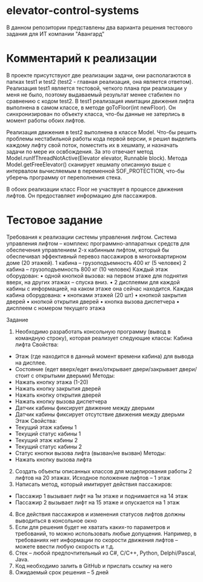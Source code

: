 # elevator-control-systems
В данном репозитории представлены два варианта решения тестового задания для ИТ компании "Авангард"
# Комментарий к реализации
В проекте присутствуют две реализации задачи, они располагаются в папках test1 и test2 (test2 - главная реализация, она является ответом).        
Реализация test1 является тестовой, четкого плана при реализации у меня не было, поэтому выдаваемый результат менее стабилен по сравнению с кодом test2. В test1 реализация имитации движения лифта выполнена в самом классе, в методе goToFloor(int newFloor). Он синхронизирован по объекту класса, что-бы данные не затерлись в момент работы обоих лифтов.  

Реализация движения в test2 выполнена в классе Model. Что-бы решить проблемы нестабильной работы кода первой версии, я решил выделить каждому лифту свой поток, поместить их в хешмапу, и назначать задачи по мере их освбождения. За это отвечает метод Model.runIfThreadNotActive(Elevator elevator, Runnable block). Метода Model.getFreeElevator() сканирует хешмапу описанную выше с интервалом вычисляемым в переменной SOF_PROTECTION, что-бы уберечь программу от переполнения стека.        

В обоих реализации класс Floor не участвует в процессе движения лифтов. Он предоставляет информацию для пассажиров. 


# Тестовое задание
Требования к реализации системы управления лифтом.
Система управления лифтом – комплекс программно-аппаратных средств для обеспечения управлением 2-х кабинным лифтом, который бы обеспечивал эффективный перевоз пассажиров в многоквартирном доме (20 этажей).
1 кабина – грузоподъемность 400 кг (5 человек)
2 кабина – грузоподъемность 800 кг (10 человек)
Каждый этаж оборудован:
•	одной кнопкой вызова: на первом этаже для поднятия вверх, на других этажах – спуска вниз.
•	2 дисплеями для каждой кабины с информацией, на каком этаже она сейчас находится.
Каждая кабина оборудована:
•	кнопками этажей (20 шт)
•	кнопкой закрытия дверей
•	кнопкой открытия дверей
•	кнопка вызова диспетчера
•	дисплеем с номером текущего этажа

Задание
1.	Необходимо разработать консольную программу (вывод в командную строку), которая реализует следующие классы:
Кабина лифта
Свойства:
* Этаж (где находится в данный момент времени кабина) для вывода на дисплее.
* Состояние (едет вверх/едет вниз/открывает двери/закрывает двери/стоит с открытыми дверьми)
Методы:
* Нажать кнопку этажа (1-20)
* Нажать кнопку закрытия дверей
* Нажать кнопку открытия дверей
* Нажать кнопку вызова диспетчера
* Датчик кабины фиксирует движение между дверьми
* Датчик кабины фиксирует отсутствие движения между дверьми
Этаж
Свойства:
* Текущий этаж кабины 1
* Текущий статус кабины 1
* Текущий этаж кабины 2
* Текущий статус кабины 2
* Статус кнопки вызова лифта (вызван/не вызван)
Методы:
* Нажать кнопку вызова лифта
2.	Создать объекты описанных классов для моделирования работы 2 лифтов на 20 этажах. Исходное положение лифтов – 1 этаж
3.	Написать метод, который имитирует действия пассажиров:
* 	Пассажир 1 вызывает лифт на 1м этаже и поднимается на 14 этаж
* Пассажир 2 вызывает лифт на 15 этаже и опускается на 1 этаж
4.	Все действия пассажиров и изменения статусов лифтов должны выводиться в консольное окно
5.	Если для решения будет не хватать каких-то параметров и требований, то можно использовать любые допущения. Например, в требованиях нет информации по скорости движения лифтов – можете ввести любую скорость и т.д.
6.	Стек – любой предпочтительный из C#, C/C++, Python, Delphi/Pascal, Java.
7.	Код необходимо залить в GitHub и прислать ссылку на него
8.	Ожидаемый срок решения – 5 дней

